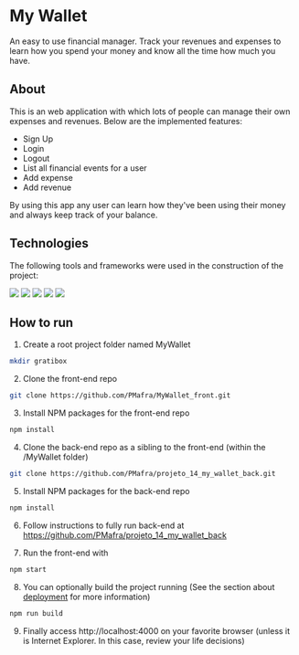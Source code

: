 # My Wallet

An easy to use financial manager. Track your revenues and expenses to learn how you spend your money and know all the time how much you have.

<!-- <img src="/assets/my-wallet-usage.gif" /> -->

<!-- Try it out now at https://link-to-my-project-deployed.herokuapp.com -->

## About

This is an web application with which lots of people can manage their own expenses and revenues. Below are the implemented features:

- Sign Up
- Login
- Logout
- List all financial events for a user
- Add expense
- Add revenue

By using this app any user can learn how they've been using their money and always keep track of your balance.

## Technologies
The following tools and frameworks were used in the construction of the project:<br>
<p>
  <img src="https://img.shields.io/badge/-Javascript-blue?style=for-the-badge" />
  <img src="https://img.shields.io/badge/-React-blue?style=for-the-badge" />
  <img src="https://img.shields.io/badge/-Styled_components-blue?style=for-the-badge" />
  <img src="https://img.shields.io/badge/-React_router-blue?style=for-the-badge" />
  <img src="https://img.shields.io/badge/-Axios-blue?style=for-the-badge" />
</p>

## How to run

1. Create a root project folder named MyWallet
```sh
mkdir gratibox
```
2. Clone the front-end repo
```sh
git clone https://github.com/PMafra/MyWallet_front.git
```
3. Install NPM packages for the front-end repo
```sh
npm install
```
4. Clone the back-end repo as a sibling to the front-end (within the /MyWallet folder)
```sh
git clone https://github.com/PMafra/projeto_14_my_wallet_back.git
```
5. Install NPM packages for the back-end repo
```sh
npm install
```
6. Follow instructions to fully run back-end at https://github.com/PMafra/projeto_14_my_wallet_back

7. Run the front-end with
```bash
npm start
```
8. You can optionally build the project running (See the section about [deployment](https://facebook.github.io/create-react-app/docs/deployment) for more information)
```bash
npm run build
```

9. Finally access http://localhost:4000 on your favorite browser (unless it is Internet Explorer. In this case, review your life decisions)
